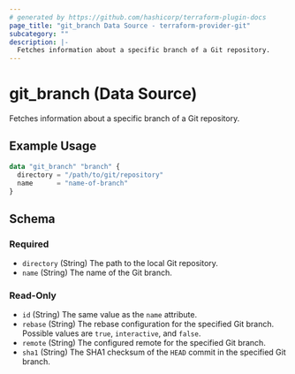 ```yaml
---
# generated by https://github.com/hashicorp/terraform-plugin-docs
page_title: "git_branch Data Source - terraform-provider-git"
subcategory: ""
description: |-
  Fetches information about a specific branch of a Git repository.
---
```


# git_branch (Data Source)

Fetches information about a specific branch of a Git repository.

## Example Usage

```terraform
data "git_branch" "branch" {
  directory = "/path/to/git/repository"
  name      = "name-of-branch"
}
```

<!-- schema generated by tfplugindocs -->
## Schema

### Required

- `directory` (String) The path to the local Git repository.
- `name` (String) The name of the Git branch.

### Read-Only

- `id` (String) The same value as the `name` attribute.
- `rebase` (String) The rebase configuration for the specified Git branch. Possible values are `true`, `interactive`, and `false`.
- `remote` (String) The configured remote for the specified Git branch.
- `sha1` (String) The SHA1 checksum of the `HEAD` commit in the specified Git branch.
